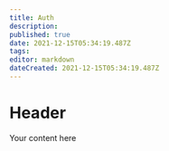 ```yaml
---
title: Auth
description: 
published: true
date: 2021-12-15T05:34:19.487Z
tags: 
editor: markdown
dateCreated: 2021-12-15T05:34:19.487Z
---
```


# Header
Your content here